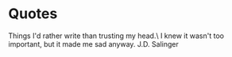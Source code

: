 # Quotes
Things I'd rather write than trusting my head.\\
I knew it wasn't too important, but it made me sad anyway.  J.D. Salinger
